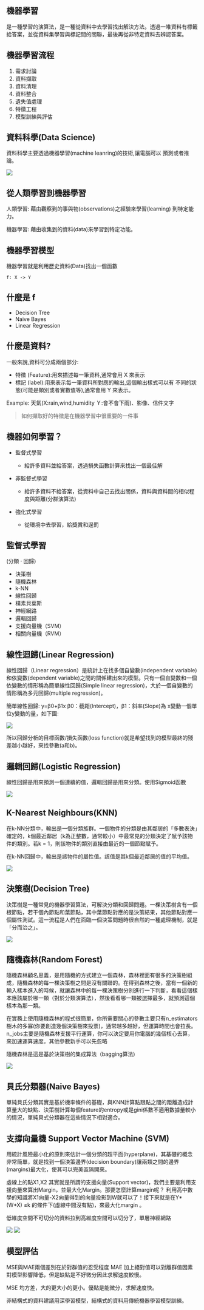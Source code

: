 ## 機器學習
是一種學習的演算法，是一種從資料中去學習找出解決方法。透過一堆資料有標籤給答案，並從資料集學習與標記間的關聯，最後再從非特定資料去辨認答案。

## 機器學習流程
1. 需求討論
2. 資料擷取
3. 資料清理
4. 資料整合
5. 遺失值處理
6. 特徵工程
7. 模型訓練與評估

## 資料科學(Data Science)
資料科學主要透過機器學習(machine leanring)的技術,讓電腦可以
預測或者推論。

![](https://i.imgur.com/YO6VDQJ.png)

## 從人類學習到機器學習
人類學習: 藉由觀察到的事與物(observations)之經驗來學習(learning)
到特定能力。

機器學習: 藉由收集到的資料(data)來學習到特定功能。

## 機器學習模型
機器學習就是利用歷史資料(Data)找出一個函數

```
f: X -> Y
```

## 什麼是 f
- Decision Tree
- Naive Bayes
- Linear Regression

## 什麼是資料?
一般來說,資料可分成兩個部分:
- 特徵 (Feature):用來描述每一筆資料,通常會用 X 來表示
- 標記 (label):用來表示每一筆資料所對應的輸出,這個輸出樣式可以有
不同的狀態(可能是類別或者實數值等),通常會用 Y 來表示。

Example: 天氣(X:rain,wind,humidity Ｙ:會不會下雨)、影像、信件文字

> 如何擷取好的特徵是在機器學習中很重要的一件事

## 機器如何學習？
- 監督式學習
  - 給許多資料並給答案，透過損失函數計算來找出一個最佳解

- 非監督式學習
  - 給許多資料不給答案，從資料中自己去找出關係，資料與資料間的相似程度與距離(分群演算法)

- 強化式學習
  - 從環境中去學習，給獎賞和逞罰

## 監督式學習
(分類 · 回歸)
- 決策樹 
- 隨機森林
- k-NN 
- 線性回歸 
- 樸素貝葉斯 
- 神經網路 
- 邏輯回歸
- 支援向量機（SVM） 
- 相關向量機（RVM）

## 線性迴歸(Linear Regression)
線性回歸（Linear regression）是統計上在找多個自變數(independent variable)和依變數(dependent variable)之間的關係建出來的模型。只有一個自變數和一個依變數的情形稱為簡單線性回歸(Simple linear regression)，大於一個自變數的情形稱為多元回歸(multiple regression)。

簡單線性回歸: y=β0+β1x
β0：截距(Intercept)，β1：斜率(Slope)為 x變動一個單位y變動的量，如下圖:

![](https://i.imgur.com/5WPSbMm.png)

所以回歸分析的目標函數/損失函數(loss function)就是希望找到的模型最終的殘差越小越好，來找參數(a和b)。

## 邏輯回歸(Logistic Regression)
線性回歸是用來預測一個連續的值，邏輯回歸是用來分類。使用Sigmoid函數

![](./Screenshot/img0.2-1.png)

## K-Nearest Neighbours(KNN)
在k-NN分類中，輸出是一個分類族群。一個物件的分類是由其鄰居的「多數表決」確定的，k個最近鄰居（k為正整數，通常較小）中最常見的分類決定了賦予該物件的類別。若k = 1，則該物件的類別直接由最近的一個節點賦予。

在k-NN回歸中，輸出是該物件的屬性值。該值是其k個最近鄰居的值的平均值。

![](https://imgur.com/ENUJ9Gz.jpg)

## 決策樹(Decision Tree)
決策樹是一種常見的機器學習算法，可解決分類和回歸問題。一棵決策樹含有一個根節點，若干個內節點和葉節點，其中葉節點對應的是決策結果，其他節點對應一個屬性測試。這一流程是人們在面臨一個決策問題時很自然的一種處理機制，就是「分而治之」。

![](./Screenshot/img0.2-2.png)

## 隨機森林(Random Forest)
隨機森林顧名思義，是用隨機的方式建立一個森林，森林裡面有很多的決策樹組成，隨機森林的每一棵決策樹之間是沒有關聯的。在得到森林之後，當有一個新的輸入樣本進入的時候，就讓森林中的每一棵決策樹分別進行一下判斷，看看這個樣本應該屬於哪一類（對於分類演算法），然後看看哪一類被選擇最多，就預測這個樣本為那一類。

在實務上使用隨機森林的程式很簡單，你所需要關心的參數主要只有n_estimators樹木的多寡(你要創造幾個決策樹來投票)，通常越多越好，但運算時間也會拉長。n_jobs主要是隨機森林支援平行運算，你可以決定要用你電腦的幾個核心去算，來加速運算速度。其他參數新手可以先忽略

隨機森林是這是基於決策樹的集成算法（bagging算法)

![](https://i1.wp.com/dataaspirant.com/wp-content/uploads/2017/04/Random-Forest-Introduction.jpg?resize=690%2C345)

## 貝氏分類器(Naive Bayes)
單純貝氏分類其實是基於機率條件的基礎，與KNN計算點跟點之間的距離造成計算量大的缺點、決策樹計算每個feature的entropy或是gini係數不適用數據量較小的情況，單純貝式分類器在這些情況下相對適合。

## 支撐向量機 Support Vector Machine (SVM)
用統計風險最小化的原則來估計一個分類的超平面(hyperplane)，其基礎的概念非常簡單，就是找到一個決策邊界(decision boundary)讓兩類之間的邊界(margins)最大化，使其可以完美區隔開來。

虛線上的點X1,X2 其實就是所謂的支援向量(Support vector)，我們主要是利用支援向量來算出Margin，並最大化Margin。那要怎麼計算margin呢？ 利用高中數學的知識將X1向量-X2向量得到的向量投影到W就可以了！接下來就是在Y*(W*X) ≥k 的條件下(虛線中間沒有點)，來最大化margin 。

低維度空間不可切分的資料拉到高維度空間可以切分了，單層神經網路

![](https://imgur.com/p9Auvj6.jpg)
![](https://datanote.readthedocs.io/zh/latest/_images/svm7.png)


## 模型評估
MSE與MAE兩個差別在於對群值的忍受程度
MAE 加上絕對值可以對離群值因素對模型影響降低，但是缺點是不好微分因此求解速度較慢。

MSE 均方差，大的更大小的更小。優點是能微分，求解速度快。

非結構式的資料建議用深學習模型，結構式的資料用傳統機器學習模型訓練。